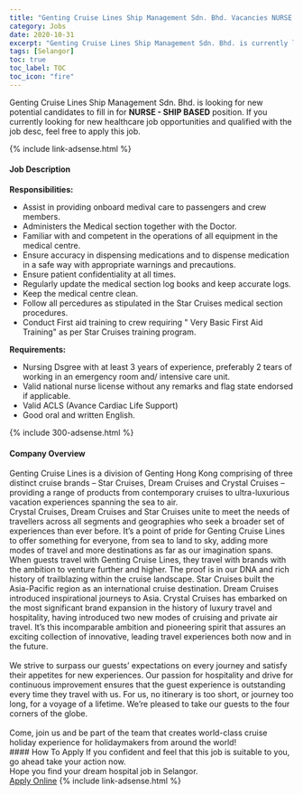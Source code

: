 ```yaml
---
title: "Genting Cruise Lines Ship Management Sdn. Bhd. Vacancies NURSE - SHIP BASED" 
category: Jobs 
date: 2020-10-31 
excerpt: "Genting Cruise Lines Ship Management Sdn. Bhd. is currently looking for suitable person to fill in the NURSE - SHIP BASED which positioned at Selangor" 
tags: [Selangor] 
toc: true 
toc_label: TOC 
toc_icon: "fire" 
--- 
```


<p>Genting Cruise Lines Ship Management Sdn. Bhd. is looking for new potential candidates to fill in for <b>NURSE - SHIP BASED</b> position. If you currently looking for new healthcare job opportunities and qualified with the job desc, feel free to apply this job.
</p>{% include link-adsense.html %} 
<div><div><h4>Job Description</h4></div><div><div><span><div><div><strong>Responsibilities:&#160;</strong></div><ul><li>Assist in providing onboard medival care to passengers and crew members.</li><li>Administers the Medical section together with the Doctor.</li><li>Familiar with and competent in the operations of all equipment in the medical centre.</li><li>Ensure accuracy in dispensing medications and to dispense medication in a safe way with appropriate warnings and precautions.</li><li>Ensure patient confidentiality at all times.</li><li>Regularly update the medical section log books and keep accurate logs.</li><li>Keep the medical centre clean.</li><li>Follow all percedures as stipulated in the Star Cruises medical section procedures.</li><li>Conduct First aid training to crew requiring " Very Basic First Aid Training" as per Star Cruises training program.</li></ul><div><strong>Requirements:&#160;</strong></div><ul><li>Nursing Dsgree with at least 3 years of experience, preferably 2 tears of working in an emergency room and/ intensive care unit.</li><li>Valid national nurse license without any remarks and flag state endorsed if applicable.</li><li>Valid ACLS (Avance Cardiac Life Support)</li><li>Good oral and written English.</li></ul></div></span></div></div></div> 
{% include 300-adsense.html %} 
<div><div><h4>Company Overview</h4></div><div><div><span><div><div>
	Genting Cruise Lines is a division of Genting Hong Kong comprising of three distinct cruise brands &#8211; Star Cruises, Dream Cruises and Crystal Cruises &#8211; providing a range of products from contemporary cruises to ultra-luxurious vacation experiences spanning the sea to air.</div>
<div>
	Crystal Cruises, Dream Cruises and Star Cruises unite to meet the needs of travellers across all segments and geographies who seek a broader set of experiences than ever before. It&#8217;s a point of pride for Genting Cruise Lines to offer something for everyone, from sea to land to sky, adding more modes of travel and more destinations as far as our imagination spans. When guests travel with Genting Cruise Lines, they travel with brands with the ambition to venture further and higher. The proof is in our DNA and rich history of trailblazing within the cruise landscape. Star Cruises built the Asia-Pacific region as an international cruise destination. Dream Cruises introduced inspirational journeys to Asia. Crystal Cruises has embarked on the most significant brand expansion in the history of luxury travel and hospitality, having introduced two new modes of cruising and private air travel. It&#8217;s this incomparable ambition and pioneering spirit that assures an exciting collection of innovative, leading travel experiences both now and in the future.</div>
<div>
<br>
	We strive to surpass our guests&#8217; expectations on every journey and satisfy their appetites for new experiences. Our passion for hospitality and drive for continuous improvement ensures that the guest experience is outstanding every time they travel with us. For us, no itinerary is too short, or journey too long, for a voyage of a lifetime. We&#8217;re pleased to take our guests to the four corners of the globe.</div>
<div>
<br>
	Come, join us and be part of the team that creates world-class cruise holiday experience for holidaymakers from around the world!</div></div></span></div></div></div> 
#### How To Apply 
If you confident and feel that this job is suitable to you, go ahead take your action now. <br/> 
Hope you find your dream hospital job in Selangor. <br/> 
<a href="https://www.jobstreet.com.my/en/job/nurse-ship-based-4414473?jobId=jobstreet-my-job-4414473&sectionRank=30&token=0~f19ed627-9ef3-4d71-89d0-01e7ae1bc6be&fr=SRP%20View%20In%20New%20Ta" class="btn btn--warning" target="_blank" rel="nofollow noopenner">Apply Online</a> 
{% include link-adsense.html %} 
